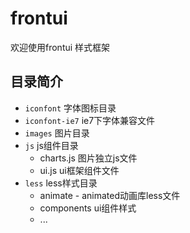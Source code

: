 # frontui

欢迎使用frontui 样式框架

## 目录简介

* `iconfont` 字体图标目录
* `iconfont-ie7` ie7下字体兼容文件
* `images` 图片目录
* `js` js组件目录
	* charts.js 图片独立js文件
	* ui.js ui框架组件文件
* `less` less样式目录
	* animate - animated动画库less文件
	* components ui组件样式
	* ...
